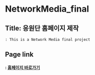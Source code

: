 # NetworkMedia_final

## Title: 응원단 홈페이지 제작
    : This is a Network Media final project

## Page link
#### : [홈페이지 바로가기](file:///C:/Users/tjdk2/Desktop/2023-2/%5B2023-2%5D%20Network%20Media/%5B2023-02%5D%20Network%20Media_final_20211511/20211511_final.html)
